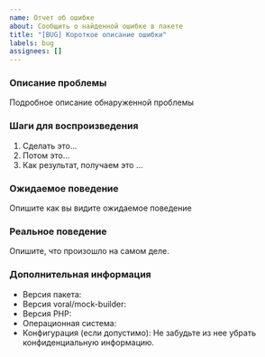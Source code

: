 ```yaml
---
name: Отчет об ошибке
about: Сообщить о найденной ошибке в пакете
title: "[BUG] Короткое описание ошибки"
labels: bug
assignees: []
---
```


### Описание проблемы
Подробное описание обнаруженной проблемы 

### Шаги для воспроизведения
1. Сделать это...
2. Потом это...
3. Как результат, получаем это ...

### Ожидаемое поведение
Опишите как вы видите ожидаемое поведение

### Реальное поведение
Опишите, что произошло на самом деле.

### Дополнительная информация
- Версия пакета:
- Версия voral/mock-builder:
- Версия PHP:
- Операционная система:
- Конфигурация (если допустимо): Не забудьте из нее убрать конфиденциальную информацию.